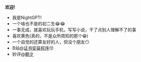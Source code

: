 **欢迎!**
- 我是NightGPT!
- 一个啥也不是的初二生😂😂
- 一事无成，就喜欢玩玩手机，写写小说，干了点别人理解不了的事
- 喜欢黄色(真的，不是众所周知的那个😁)
- 一个自觉的还算友好的人，但没个朋友😶
- B站@[证书安装程序](https://space.bilibili.com/635970556)😚
- 妙评@[朝夕](https://www.magicalapk.com/share/user?id=12)
<!---
nightgpt/nightgpt is a ✨ special ✨ repository because its `README.md` (this file) appears on your GitHub profile.
You can click the Preview link to take a look at your changes.
--->
